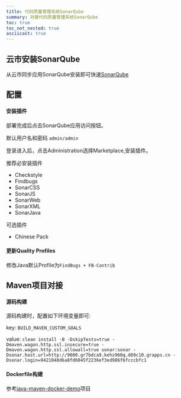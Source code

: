 ```yaml
---
title: 代码质量管理系统SonarQube
summary: 对接代码质量管理系统SonarQube
toc: true
toc_not_nested: true
asciicast: true
---
```


## 云市安装SonarQube

从云市同步应用SonarQube安装即可快速[SonarQube](https://www.goodrain.com/app/detail/157)

## 配置

#### 安装插件
部署完成后点击SonarQube应用访问按钮。

默认用户名和密码 `admin/admin`

登录进入后，点击Administration选择Marketplace,安装插件。

推荐必安装插件

- Checkstyle
- Findbugs
- SonarCSS
- SonarJS
- SonarWeb
- SonarXML
- SonarJava

可选插件

- Chinese Pack

#### 更新Quality Profiles

修改Java默认Profile为`FindBugs + FB-Contrib`

## Maven项目对接

#### 源码构建
源码构建时，配置如下环境变量即可:     

key: `BUILD_MAVEN_CUSTOM_GOALS`  

value: `clean install -B -DskipTests=true -Dmaven.wagon.http.ssl.insecure=true -Dmaven.wagon.http.ssl.allowall=true sonar:sonar -Dsonar.host.url=http://9000.gr7bdca9.kehz960q.d69c10.grapps.cn -Dsonar.login=9421048d6a8fd6045f2236ef3ed986f6fcccbfc1`

#### Dockerfile构建

参考[java-maven-docker-demo](https://github.com/goodrain-apps/java-maven-docker-demo/blob/sonar/Dockerfile)项目